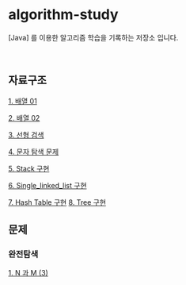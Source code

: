 # algorithm-study

[Java] 를 이용한 알고리즘 학습을 기록하는 저장소 입니다.

<br>


## 자료구조 

[1. 배열 01](https://github.com/DevBloo/algorithm-study/blob/master/document/chap.array/배열%2001.md)

[2. 배열 02](https://github.com/DevBloo/algorithm-study/blob/master/document/chap.array/배열%2002.md)

[3. 선형 검색](https://github.com/DevBloo/algorithm-study/blob/master/document/chap.search/선형%20검색.md)

[4. 문자 탐색 문제](https://github.com/DevBloo/algorithm-study/blob/master/document/chap.array/문자%20탐색%20문제.md)

[5. Stack 구현](https://github.com/DevBloo/algorithm-study/blob/master/document/chap.stack/Stack.md)

[6. Single_linked_list 구현](https://github.com/DevBloo/algorithm-study/blob/master/document/chap.single_linked_list/Single_Linked_List.md)

[7. Hash Table 구현](https://github.com/DevBloo/algorithm-study/blob/master/document/chap.hash_table/HashTable.md)
[8. Tree 구현](https://github.com/DevBloo/algorithm-study/blob/master/document/chap.tree/tree%20정리.md)


## 문제
### 완전탐색
[1. N 과 M (3)](https://github.com/DevBloo/algorithm-study/blob/master/document/문제%20풀이/5.12/완전%20탐색/완전탐색.md)
